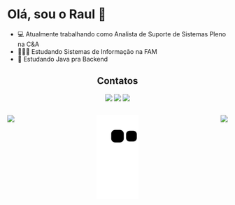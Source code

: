 # Olá, sou o Raul 👋

- 💻 Atualmente trabalhando como Analista de Suporte de Sistemas Pleno na C&A
- 👨🏽‍💻 Estudando Sistemas de Informação na FAM
- 🌱 Estudando Java pra Backend


<h2 align="center">
  Contatos
  </h2>
<div align="center">
  <a href="mailto:raulcesar.sm@gmail.com"><img src="https://img.shields.io/badge/Gmail-D14836?style=for-the-badge&logo=gmail&logoColor=white" target="_blank"></a>
  <a href="https://www.linkedin.com/in/raulcesar/" target="_blank"><img src="https://img.shields.io/badge/LinkedIn-0077B5?style=for-the-badge&logo=linkedin&logoColor=white" target="_blank"></a>   
  <a href="https://discord.com/channels/@me/1089204803571286047"><img src="https://img.shields.io/badge/Discord-7289DA?style=for-the-badge&logo=discord&logoColor=white" target="_blank"></a>
</div>

##

<img align="left" height="150em" src="https://github-readme-stats.vercel.app/api/top-langs/?username=RaulMafra&layout=compact&hide_title=true&hide_border=true&border_radius=10&bg_color=141321&title_color=D83B7D&text_color=fff&card_width=245">
<img align="right" height="150em" src="https://github-readme-stats.vercel.app/api?username=RaulMafra&show_icons=true&hide_title=true&layout=compact&hide_border=true&border_radius=10&bg_color=141321&title_color=fff&text_color=fff&icon_color=3178C6&ring_color=3178C6&card_width=345">



<div align="center">

![Snake animation](https://github.com/RaulMafra/RaulMafra/blob/output/github-contribution-grid-snake.svg)

</div>
